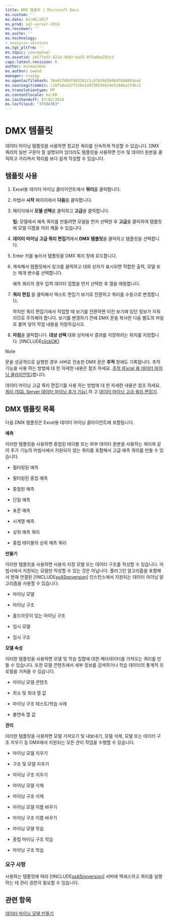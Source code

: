 ```yaml
---
title: DMX 템플릿 | Microsoft Docs
ms.custom: ''
ms.date: 03/06/2017
ms.prod: sql-server-2014
ms.reviewer: ''
ms.suite: ''
ms.technology:
- analysis-services
ms.tgt_pltfrm: ''
ms.topic: conceptual
ms.assetid: 2a577e52-821d-4bd3-ba35-075a6be285c9
caps.latest.revision: 6
author: minewiskan
ms.author: owend
manager: craigg
ms.openlocfilehash: 30a02f00df965362c1c8702403b06df8b0883ead
ms.sourcegitcommit: c18fadce27f330e1d4f36549414e5c84ba2f46c2
ms.translationtype: MT
ms.contentlocale: ko-KR
ms.lasthandoff: 07/02/2018
ms.locfileid: "37194363"
---
```

# <a name="dmx-templates"></a>DMX 템플릿
  데이터 마이닝 템플릿을 사용하면 정교한 쿼리를 신속하게 작성할 수 있습니다. DMX 쿼리의 일반 구문이 잘 설명되어 있더라도 템플릿을 사용하면 인수 및 데이터 원본을 클릭하고 가리켜서 쿼리를 보다 쉽게 작성할 수 있습니다.  
  
## <a name="using-the-templates"></a>템플릿 사용  
  
1.  Excel용 데이터 마이닝 클라이언트에서 **쿼리**를 클릭합니다.  
  
2.  마법사 **시작** 페이지에서 **다음**을 클릭합니다.  
  
3.  페이지에서 **모델 선택**을 클릭하고 **고급**을 클릭합니다.  
  
     **팁:** 모델에서 예측 쿼리를 만들려면 모델을 먼저 선택한 후 **고급**을 클릭하여 템플릿에 모델 이름을 미리 채울 수 있습니다.  
  
4.  **데이터 마이닝 고급 쿼리 편집기**에서 **DMX 템플릿**을 클릭하고 템플릿을 선택합니다.  
  
5.  Enter 키를 눌러서 템플릿을 DMX 쿼리 창에 로드합니다.  
  
6.  계속해서 템플릿에서 링크를 클릭하고 대화 상자가 표시되면 적합한 출력, 모델 또는 매개 변수를 선택합니다.  
  
     예측 쿼리의 경우 입력 데이터 집합을 먼저 선택한 후 열을 매핑합니다.  
  
7.  **쿼리 편집** 을 클릭해서 텍스트 편집기 보기로 전환하고 쿼리를 수동으로 변경합니다.  
  
     하지만 쿼리 편집기에서 작업할 때 보기를 전환하면 이전 보기에 있던 정보가 지워지므로 주의해야 합니다. 보기를 변경하기 전에 DMX 문을 복사한 다음 별도의 파일로 붙여 넣어 작업 내용을 저장하십시오.  
  
8.  **마침**을 클릭합니다. **대상 선택** 대화 상자에서 결과를 저장하려는 위치를 지정합니다. [!INCLUDE[clickOK](../includes/clickok-md.md)]  
  
> [!NOTE]  
>  문을 성공적으로 실행한 경우 서버로 전송한 DMX 문은 **추적** 창에도 기록됩니다. 추적 기능을 사용 하는 방법에 대 한 자세한 내용은 참조 하세요. [추적 &#40;Excel 용 데이터 마이닝 클라이언트&#41;](trace-data-mining-client-for-excel.md)합니다.  
  
 데이터 마이닝 고급 쿼리 편집기를 사용 하는 방법에 대 한 자세한 내용은 참조 하세요. [쿼리 &#40;SQL Server 데이터 마이닝 추가 기능&#41; ](query-sql-server-data-mining-add-ins.md) 하 고 [데이터 마이닝 고급 쿼리 편집기](advanced-data-mining-query-editor.md).  
  
## <a name="list-of-dmx-templates"></a>DMX 템플릿 목록  
 다음 DMX 템플릿은 Excel용 데이터 마이닝 클라이언트에 포함됩니다.  
  
 **예측**  
  
 이러한 템플릿을 사용하면 중첩된 테이블 또는 외부 데이터 원본을 사용하는 쿼리와 같이 추가 기능의 마법사에서 지원되지 않는 쿼리를 포함해서 고급 예측 쿼리를 만들 수 있습니다.  
  
-   필터링된 예측  
  
-   필터링된 중첩 예측  
  
-   중첩된 예측  
  
-   단일 예측  
  
-   표준 예측  
  
-   시계열 예측  
  
-   상위 예측 쿼리  
  
-   중첩 테이블의 상위 예측 쿼리  
  
 **만들기**  
  
 이러한 템플릿을 사용하면 사용자 지정 모델 또는 데이터 구조를 작성할 수 있습니다. 마법사에서 지원되는 모델만 작성할 수 있는 것은 아닙니다. 플러그인 알고리즘을 포함해서 현재 연결된 [!INCLUDE[ssASnoversion](../includes/ssasnoversion-md.md)] 인스턴스에서 지원되는 데이터 마이닝 알고리즘을 사용할 수 있습니다.  
  
-   마이닝 모델  
  
-   마이닝 구조  
  
-   홀드아웃이 있는 마이닝 구조  
  
-   임시 모델  
  
-   임시 구조  
  
 **모델 속성**  
  
 이러한 템플릿을 사용하면 모델 및 학습 집합에 대한 메타데이터를 가져오는 쿼리를 만들 수 있습니다. 또한 모델 콘텐츠에서 세부 정보를 검색하거나 학습 데이터의 통계적 프로필을 가져올 수 있습니다.  
  
-   마이닝 모델 콘텐츠  
  
-   최소 및 최대 열 값  
  
-   마이닝 구조 테스트/학습 사례  
  
-   불연속 열 값  
  
 **관리**  
  
 이러한 템플릿을 사용하면 모델 가져오기 및 내보내기, 모델 삭제, 모델 또는 데이터 구조 지우기 등 DMX에서 지원되는 모든 관리 작업을 수행할 수 있습니다.  
  
-   마이닝 모델 지우기  
  
-   구조 및 모델 지우기  
  
-   마이닝 구조 지우기  
  
-   마이닝 모델 삭제  
  
-   마이닝 구조 삭제  
  
-   마이닝 모델 이름 바꾸기  
  
-   마이닝 구조 이름 바꾸기  
  
-   마이닝 모델 학습  
  
-   중첩 마이닝 구조 학습  
  
-   마이닝 구조 학습  
  
### <a name="requirements"></a>요구 사항  
 사용하는 템플릿에 따라 [!INCLUDE[ssASnoversion](../includes/ssasnoversion-md.md)] 서버에 액세스하고 쿼리를 실행하는 데 관리 권한이 필요할 수 있습니다.  
  
## <a name="see-also"></a>관련 항목  
 [데이터 마이닝 모델 만들기](creating-a-data-mining-model.md)  
  
  
